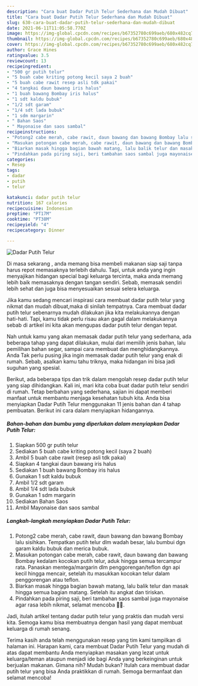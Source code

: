 ```yaml
---
description: "Cara buat Dadar Putih Telur Sederhana dan Mudah Dibuat"
title: "Cara buat Dadar Putih Telur Sederhana dan Mudah Dibuat"
slug: 630-cara-buat-dadar-putih-telur-sederhana-dan-mudah-dibuat
date: 2021-06-11T11:05:58.770Z
image: https://img-global.cpcdn.com/recipes/b67352780c699aeb/680x482cq70/dadar-putih-telur-foto-resep-utama.jpg
thumbnail: https://img-global.cpcdn.com/recipes/b67352780c699aeb/680x482cq70/dadar-putih-telur-foto-resep-utama.jpg
cover: https://img-global.cpcdn.com/recipes/b67352780c699aeb/680x482cq70/dadar-putih-telur-foto-resep-utama.jpg
author: Grace Hines
ratingvalue: 3.5
reviewcount: 13
recipeingredient:
- "500 gr putih telur"
- "5 buah cabe kriting potong kecil saya 2 buah"
- "5 buah cabe rawit resep asli tdk pakai"
- "4 tangkai daun bawang iris halus"
- "1 buah bawang Bombay iris halus"
- "1 sdt kaldu bubuk"
- "1/2 sdt garam"
- "1/4 sdt lada bubuk"
- "1 sdm margarin"
- " Bahan Saos"
- " Mayonaise dan saos sambal"
recipeinstructions:
- "Potong2 cabe merah, cabe rawit, daun bawang dan bawang Bombay lalu sisihkan. Tempatkan putih telur dlm wadah besar, lalu bumbui dgn garam kaldu bubuk dan merica bubuk."
- "Masukan potongan cabe merah, cabe rawit, daun bawang dan bawang Bombay kedalam kocokan putih telur, aduk hingga semua tercampur rata. Panaskan mentega/margarin dlm penggorengan/teflon dgn api kecil hingga mencair, setelah itu masukkan kocokan telur dalam penggorengan atau teflon."
- "Biarkan masak hingga bagian bawah matang, lalu balik telur dan masak hingga semua bagian matang. Setelah itu angkat dan tiriskan."
- "Pindahkan pada piring saji, beri tambahan saos sambal juga mayonaise agar rasa lebih nikmat, selamat mencoba 🙏🥰."
categories:
- Resep
tags:
- dadar
- putih
- telur

katakunci: dadar putih telur 
nutrition: 167 calories
recipecuisine: Indonesian
preptime: "PT17M"
cooktime: "PT38M"
recipeyield: "4"
recipecategory: Dinner

---
```



![Dadar Putih Telur](https://img-global.cpcdn.com/recipes/b67352780c699aeb/680x482cq70/dadar-putih-telur-foto-resep-utama.jpg)

Di masa  sekarang , anda memang bisa membeli makanan siap saji tanpa harus repot memasaknya terlebih dahulu. Tapi, untuk anda yang ingin menyajikan hidangan special bagi keluarga tercinta, maka anda memang lebih baik memasaknya dengan tangan sendiri. Sebab, memasak sendiri lebih sehat dan juga bisa menyesuaikan sesuai selera keluarga.

Jika kamu sedang mencari inspirasi cara membuat dadar putih telur yang nikmat dan mudah dibuat,maka di sinilah tempatnya. Cara membuat dadar putih telur  sebenarnya mudah dilakukan jika kita melakukannya dengan hati-hati. Tapi, kamu tidak perlu risau akan gagal dalam melakukannya 
sebab di artikel ini kita akan mengupas dadar putih telur dengan tepat.  



Nah untuk kamu yang akan memasak dadar putih telur yang sederhana, ada beberapa tahap yang dapat dilakukan, mulai dari memilih jenis bahan, lalu pemilihan bahan segar, sampai cara membuat dan menghidangkannya. Anda Tak perlu pusing jika ingin memasak dadar putih telur yang enak di rumah. Sebab, asalkan kamu  tahu triknya, maka hidangan ini bisa jadi suguhan yang spesial.

Berikut, ada beberapa tips dan trik dalam mengolah resep dadar putih telur yang siap dihidangkan. Kali ini, mari kita coba buat dadar putih telur sendiri di rumah. Tetap berbahan yang sederhana, sajian ini dapat memberi manfaat untuk membantu menjaga kesehatan tubuh kita. Anda bisa menyiapkan Dadar Putih Telur menggunakan 11 jenis bahan dan 4 tahap pembuatan. Berikut ini cara dalam menyiapkan hidangannya.

<!--inarticleads1-->

##### Bahan-bahan dan bumbu yang diperlukan dalam menyiapkan Dadar Putih Telur:

1. Siapkan 500 gr putih telur
1. Sediakan 5 buah cabe kriting potong kecil (saya 2 buah)
1. Ambil 5 buah cabe rawit (resep asli tdk pakai)
1. Siapkan 4 tangkai daun bawang iris halus
1. Sediakan 1 buah bawang Bombay iris halus
1. Gunakan 1 sdt kaldu bubuk
1. Ambil 1/2 sdt garam
1. Ambil 1/4 sdt lada bubuk
1. Gunakan 1 sdm margarin
1. Sediakan  Bahan Saos
1. Ambil  Mayonaise dan saos sambal




<!--inarticleads2-->

##### Langkah-langkah menyiapkan Dadar Putih Telur:

1. Potong2 cabe merah, cabe rawit, daun bawang dan bawang Bombay lalu sisihkan. Tempatkan putih telur dlm wadah besar, lalu bumbui dgn garam kaldu bubuk dan merica bubuk.
1. Masukan potongan cabe merah, cabe rawit, daun bawang dan bawang Bombay kedalam kocokan putih telur, aduk hingga semua tercampur rata. Panaskan mentega/margarin dlm penggorengan/teflon dgn api kecil hingga mencair, setelah itu masukkan kocokan telur dalam penggorengan atau teflon.
1. Biarkan masak hingga bagian bawah matang, lalu balik telur dan masak hingga semua bagian matang. Setelah itu angkat dan tiriskan.
1. Pindahkan pada piring saji, beri tambahan saos sambal juga mayonaise agar rasa lebih nikmat, selamat mencoba 🙏🥰.




Jadi, itulah artikel tentang  dadar putih telur  yang praktis dan mudah versi kita. Semoga kamu bisa membuatnya dengan hasil yang dapat membuat keluarga di rumah senang. 

Terima kasih anda telah menggunakan resep yang tim kami tampilkan di halaman ini. Harapan kami, cara membuat  Dadar Putih Telur yang mudah di atas dapat membantu Anda menyiapkan masakan yang lezat untuk keluarga/teman ataupun menjadi ide bagi Anda yang berkeinginan untuk berjualan makanan. Gimana nih? Mudah bukan? Itulah cara membuat dadar putih telur yang bisa Anda praktikkan di rumah. Semoga bermanfaat dan selamat mencoba!

